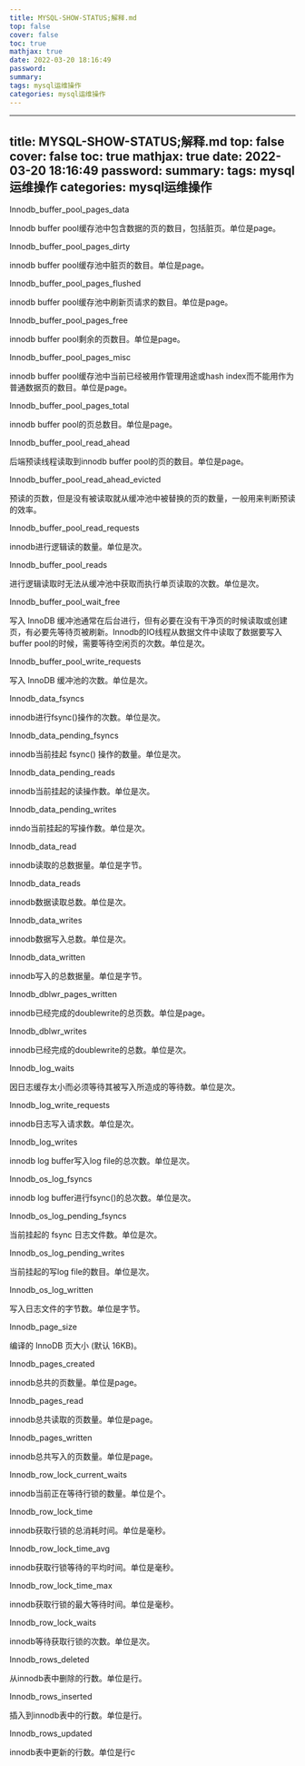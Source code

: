 ```yaml
---
title: MYSQL-SHOW-STATUS;解释.md
top: false
cover: false
toc: true
mathjax: true
date: 2022-03-20 18:16:49
password:
summary:
tags: mysql运维操作
categories: mysql运维操作
---
```

---
title: MYSQL-SHOW-STATUS;解释.md
top: false
cover: false
toc: true
mathjax: true
date: 2022-03-20 18:16:49
password:
summary:
tags: mysql运维操作
categories: mysql运维操作
---
Innodb_buffer_pool_pages_data

Innodb buffer pool缓存池中包含数据的页的数目，包括脏页。单位是page。

Innodb_buffer_pool_pages_dirty

innodb buffer pool缓存池中脏页的数目。单位是page。

Innodb_buffer_pool_pages_flushed

innodb buffer pool缓存池中刷新页请求的数目。单位是page。

Innodb_buffer_pool_pages_free

innodb buffer pool剩余的页数目。单位是page。

Innodb_buffer_pool_pages_misc

innodb buffer pool缓存池中当前已经被用作管理用途或hash index而不能用作为普通数据页的数目。单位是page。

Innodb_buffer_pool_pages_total

innodb buffer pool的页总数目。单位是page。

Innodb_buffer_pool_read_ahead

后端预读线程读取到innodb buffer pool的页的数目。单位是page。

Innodb_buffer_pool_read_ahead_evicted

预读的页数，但是没有被读取就从缓冲池中被替换的页的数量，一般用来判断预读的效率。

Innodb_buffer_pool_read_requests

innodb进行逻辑读的数量。单位是次。

Innodb_buffer_pool_reads

进行逻辑读取时无法从缓冲池中获取而执行单页读取的次数。单位是次。

Innodb_buffer_pool_wait_free

写入 InnoDB 缓冲池通常在后台进行，但有必要在没有干净页的时候读取或创建页，有必要先等待页被刷新。Innodb的IO线程从数据文件中读取了数据要写入buffer pool的时候，需要等待空闲页的次数。单位是次。

Innodb_buffer_pool_write_requests

写入 InnoDB 缓冲池的次数。单位是次。

Innodb_data_fsyncs

innodb进行fsync()操作的次数。单位是次。

Innodb_data_pending_fsyncs

innodb当前挂起 fsync() 操作的数量。单位是次。

Innodb_data_pending_reads

innodb当前挂起的读操作数。单位是次。

Innodb_data_pending_writes

inndo当前挂起的写操作数。单位是次。

Innodb_data_read

innodb读取的总数据量。单位是字节。

Innodb_data_reads

innodb数据读取总数。单位是次。

Innodb_data_writes

innodb数据写入总数。单位是次。

Innodb_data_written

innodb写入的总数据量。单位是字节。

Innodb_dblwr_pages_written

innodb已经完成的doublewrite的总页数。单位是page。

Innodb_dblwr_writes

innodb已经完成的doublewrite的总数。单位是次。

Innodb_log_waits

因日志缓存太小而必须等待其被写入所造成的等待数。单位是次。

Innodb_log_write_requests

innodb日志写入请求数。单位是次。

Innodb_log_writes

innodb log buffer写入log file的总次数。单位是次。

Innodb_os_log_fsyncs

innodb log buffer进行fsync()的总次数。单位是次。

Innodb_os_log_pending_fsyncs

当前挂起的 fsync 日志文件数。单位是次。

Innodb_os_log_pending_writes

当前挂起的写log file的数目。单位是次。

Innodb_os_log_written

写入日志文件的字节数。单位是字节。

Innodb_page_size

编译的 InnoDB 页大小 (默认 16KB)。

Innodb_pages_created

innodb总共的页数量。单位是page。

Innodb_pages_read

innodb总共读取的页数量。单位是page。

Innodb_pages_written

innodb总共写入的页数量。单位是page。

Innodb_row_lock_current_waits

innodb当前正在等待行锁的数量。单位是个。

Innodb_row_lock_time

innodb获取行锁的总消耗时间。单位是毫秒。

Innodb_row_lock_time_avg

innodb获取行锁等待的平均时间。单位是毫秒。

Innodb_row_lock_time_max

innodb获取行锁的最大等待时间。单位是毫秒。

Innodb_row_lock_waits

innodb等待获取行锁的次数。单位是次。

Innodb_rows_deleted

从innodb表中删除的行数。单位是行。

Innodb_rows_inserted

插入到innodb表中的行数。单位是行。

Innodb_rows_updated

innodb表中更新的行数。单位是行c
